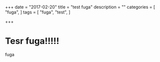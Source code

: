 +++
date = "2017-02-20"
title = "test fuga"
description = ""
categories = [
    "fuga",
]
tags = [
    "fuga",
    "test",
]

+++

# Tesr fuga!!!!!

fuga


